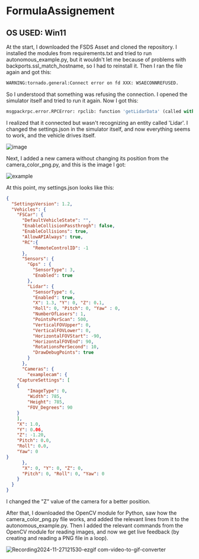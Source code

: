 # FormulaAssignement
## OS USED: Win11
At the start, I downloaded the FSDS Asset and cloned the repository. I installed the modules from requirements.txt and tried to run autonomous_example.py, but it wouldn't let me because of problems with backports.ssl_match_hostname, so I had to reinstall it.
Then I ran the file again and got this:


```python
WARNING:tornado.general:Connect error on fd XXX: WSAECONNREFUSED.
```
 So I understood that something was refusing the connection. I opened the simulator itself and tried to run it again. 
 Now I got this:


```python
msgpackrpc.error.RPCError: rpclib: function 'getLidarData' (called with 2 arg(s)) threw an exception. The exception contained this information: No lidar with name Lidar exist on vehicle.
```
I realized that it connected but wasn't recognizing an entity called 'Lidar'. I changed the settings.json in the simulator itself, and now everything seems to work, and the vehicle drives itself.


![image](https://github.com/user-attachments/assets/a198c87c-75ae-43b7-b32a-4dc542351bbf)

Next, I added a new camera without changing its position from the camera_color_png.py, and this is the image I got:

![example](https://github.com/user-attachments/assets/8ca7f901-906f-4b0b-9cf1-5bf5a00eb9b8)

At this point, my settings.json looks like this:


```json
{
  "SettingsVersion": 1.2,
  "Vehicles": {
    "FSCar": {
      "DefaultVehicleState": "",
      "EnableCollisionPassthrogh": false,
      "EnableCollisions": true,
      "AllowAPIAlways": true,
      "RC":{
          "RemoteControlID": -1
      },
      "Sensors": {
        "Gps" : {
          "SensorType": 3,
          "Enabled": true
        },
        "Lidar": {
          "SensorType": 6,
          "Enabled": true,
          "X": 1.3, "Y": 0, "Z": 0.1,
          "Roll": 0, "Pitch": 0, "Yaw" : 0,
          "NumberOfLasers": 1,
          "PointsPerScan": 500,
          "VerticalFOVUpper": 0,
          "VerticalFOVLower": 0,
          "HorizontalFOVStart": -90,
          "HorizontalFOVEnd": 90,
          "RotationsPerSecond": 10,
          "DrawDebugPoints": true
        }
      },
      "Cameras": {
        "examplecam": {
    "CaptureSettings": [
    {
        "ImageType": 0,
        "Width": 785,
        "Height": 785,
        "FOV_Degrees": 90
    }
    ],
    "X": 1.0,
    "Y": 0.06,
    "Z": -1.20,
    "Pitch": 0.0,
    "Roll": 0.0,
    "Yaw": 0
}
      },
      "X": 0, "Y": 0, "Z": 0,
      "Pitch": 0, "Roll": 0, "Yaw": 0
    }
  }
}
```
I changed the "Z" value of the camera for a better position.

After that, I downloaded the OpenCV module for Python, saw how the camera_color_png.py file works, and added the relevant lines from it to the autonomous_example.py. Then I added the relevant commands from the OpenCV module for reading images, and now we get live feedback (by creating and reading a PNG file in a loop).


![Recording2024-11-27121530-ezgif com-video-to-gif-converter](https://github.com/user-attachments/assets/6ce11d04-e6f3-4088-8ae8-ac3f1478c0c0)


